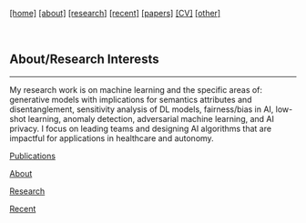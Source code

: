 [[home]](./index.html)
[[about]](./about.html)
[[research]](./research.html)
[[recent]](./news.html)
[[papers]](./papers.html)
[[CV]](./cv.html)
[[other]](./other.html)

&nbsp;&nbsp;&nbsp;&nbsp;

## About/Research Interests
---
My research work is on machine learning and the specific areas of: generative models with implications for semantics attributes and disentanglement, sensitivity analysis of DL models, fairness/bias in AI, low-shot learning, anomaly detection, adversarial machine learning, and AI privacy. I focus on leading teams and designing AI algorithms that are impactful for applications in healthcare and autonomy. 

[Publications](http://bit.ly/burl_papers)

[About](./about.html)

[Research](./research.html)

[Recent](./news.html)